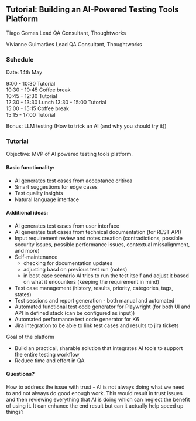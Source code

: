 ## Tutorial: Building an AI-Powered Testing Tools Platform
Tiago Gomes
Lead QA Consultant, Thoughtworks

Vivianne Guimarães
Lead QA Consultant, Thoughtworks

### Schedule
Date: 14th May  

9:00 - 10:30 Tutorial  
10:30 - 10:45 Coffee break  
10:45 - 12:30 Tutorial  
12:30 - 13:30 Lunch
13:30 - 15:00 Tutorial  
15:00 - 15:15 Coffee break  
15:15 - 17:00 Tutorial

Bonus: LLM testing (How to trick an AI (and why you should try it))

### Tutorial
Objective: MVP of AI powered testing tools platform.

#### Basic functionality:
- AI generates test cases from acceptance critirea
- Smart suggestions for edge cases
- Test quality insights
- Natural language interface

#### Additional ideas:
- AI generates test cases from user interface
- AI generates test cases from technical documentation (for REST API)
- Input requirement review and notes creation (contradictions, possible security issues, possible performance issues, contextual missalignment, and more)
- Self-maintenance
    - checking for documentation updates
    - adjusting basd on previous test run (notes)
    - in best case scenario AI tries to run the test itself and adjust it based on what it encounters (keeping the requirement in mind)
- Test case management (history, results, priority, categories, tags, states)
- Test sessions and report generation - both manual and automated
- Automated functional test code generator for Playwright (for both UI and API in defined stack (can be configured as input))
- Automated performance test code generator for K6
- Jira integration to be able to link test cases and results to jira tickets


Goal of the platform
- Build an practical, sharable solution that integrates AI tools to support the entire testing workflow
- Reduce time and effort in QA

#### Questions?
How to address the issue with trust - AI is not always doing what we need to and not always do good enough work. This would result in trust issues and then reviewing everything that AI is doing which can neglect the benefit of using it.
It can enhance the end result but can it actually help speed up things?


